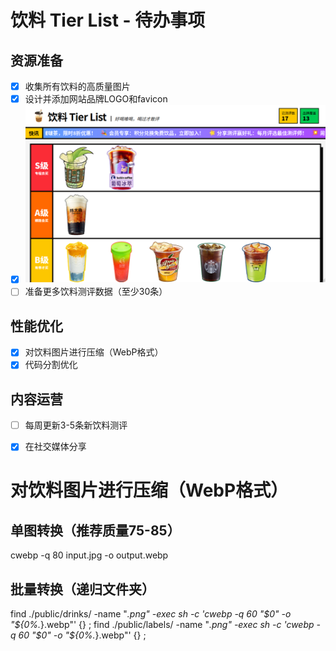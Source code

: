 # 饮料 Tier List - 待办事项

## 资源准备
- [x] 收集所有饮料的高质量图片
- [x] 设计并添加网站品牌LOGO和favicon
- [x] ![网站截图](screenshot.png)
- [ ] 准备更多饮料测评数据（至少30条）

## 性能优化
- [x] 对饮料图片进行压缩（WebP格式）
- [x] 代码分割优化

## 内容运营
- [ ] 每周更新3-5条新饮料测评
- [x] 在社交媒体分享


# 对饮料图片进行压缩（WebP格式）

## 单图转换（推荐质量75-85）
cwebp -q 80 input.jpg -o output.webp

## 批量转换（递归文件夹）
find ./public/drinks/ -name "*.png" -exec sh -c 'cwebp -q 60 "$0" -o "${0%.*}.webp"' {} \;
find ./public/labels/ -name "*.png" -exec sh -c 'cwebp -q 60 "$0" -o "${0%.*}.webp"' {} \;